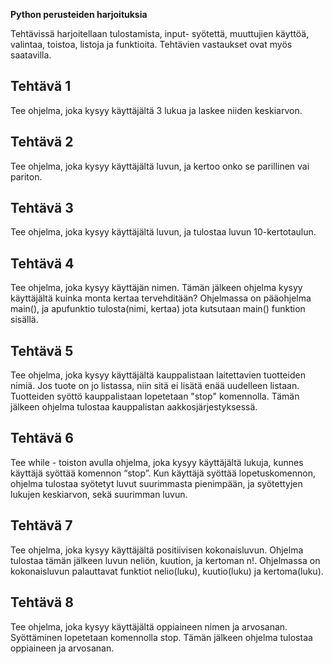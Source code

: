 



**Python perusteiden harjoituksia**

Tehtävissä harjoitellaan tulostamista, input- syötettä, muuttujien käyttöä, valintaa, toistoa, listoja ja funktioita.  Tehtävien vastaukset ovat myös saatavilla.



## Tehtävä 1

Tee ohjelma, joka kysyy käyttäjältä 3 lukua ja laskee niiden keskiarvon.

## Tehtävä 2

Tee ohjelma, joka kysyy käyttäjältä luvun, ja kertoo onko se parillinen vai pariton.

## Tehtävä 3

Tee ohjelma, joka kysyy käyttäjältä luvun, ja tulostaa luvun 10-kertotaulun.

## Tehtävä 4

Tee ohjelma, joka kysyy käyttäjän nimen. Tämän jälkeen ohjelma kysyy käyttäjältä kuinka monta kertaa tervehditään? Ohjelmassa on pääohjelma main(), ja apufunktio tulosta(nimi, kertaa) jota kutsutaan main() funktion sisällä.


## Tehtävä 5

Tee ohjelma, joka kysyy käyttäjältä kauppalistaan laitettavien tuotteiden nimiä. Jos tuote on jo listassa, niin sitä ei lisätä enää uudelleen listaan. Tuotteiden syöttö kauppalistaan lopetetaan "stop" komennolla. Tämän jälkeen ohjelma tulostaa kauppalistan aakkosjärjestyksessä.


## Tehtävä 6

Tee while - toiston avulla ohjelma, joka kysyy käyttäjältä lukuja, kunnes käyttäjä syöttää komennon “stop”. Kun käyttäjä syöttää lopetuskomennon, ohjelma tulostaa syötetyt luvut suurimmasta pienimpään, ja syötettyjen lukujen keskiarvon, sekä suurimman luvun.

## Tehtävä 7

Tee ohjelma, joka kysyy käyttäjältä positiivisen kokonaisluvun. Ohjelma tulostaa tämän jälkeen luvun neliön, kuution, ja kertoman n!. Ohjelmassa on kokonaisluvun palauttavat funktiot nelio(luku), kuutio(luku) ja kertoma(luku).


## Tehtävä 8
Tee ohjelma, joka kysyy käyttäjältä oppiaineen nimen ja arvosanan. Syöttäminen lopetetaan komennolla stop. Tämän jälkeen ohjelma tulostaa oppiaineen ja arvosanan.

